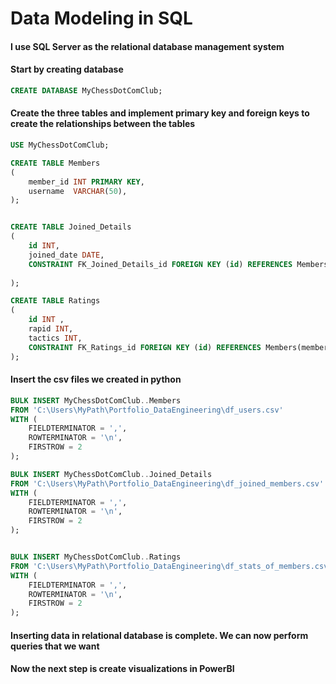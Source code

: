 # Data Modeling in SQL

#### I use SQL Server as the relational database management system
#### Start by creating database

```sql
CREATE DATABASE MyChessDotComClub;
```

#### Create the three tables and implement primary key and foreign keys to create the relationships between the tables
```sql
USE MyChessDotComClub;

CREATE TABLE Members
(
    member_id INT PRIMARY KEY,
    username  VARCHAR(50),
);


CREATE TABLE Joined_Details
(
    id INT,
    joined_date DATE,
    CONSTRAINT FK_Joined_Details_id FOREIGN KEY (id) REFERENCES Members(member_id) ON UPDATE CASCADE ON DELETE CASCADE
    
);

CREATE TABLE Ratings
(
    id INT ,
    rapid INT,
    tactics INT,
    CONSTRAINT FK_Ratings_id FOREIGN KEY (id) REFERENCES Members(member_id) ON UPDATE CASCADE ON DELETE CASCADE
);
```

#### Insert the csv files we created in python
```sql
BULK INSERT MyChessDotComClub..Members
FROM 'C:\Users\MyPath\Portfolio_DataEngineering\df_users.csv'
WITH (
    FIELDTERMINATOR = ',',
    ROWTERMINATOR = '\n',
    FIRSTROW = 2
);

BULK INSERT MyChessDotComClub..Joined_Details
FROM 'C:\Users\MyPath\Portfolio_DataEngineering\df_joined_members.csv'
WITH (
    FIELDTERMINATOR = ',',
    ROWTERMINATOR = '\n',
    FIRSTROW = 2
);


BULK INSERT MyChessDotComClub..Ratings
FROM 'C:\Users\MyPath\Portfolio_DataEngineering\df_stats_of_members.csv'
WITH (
    FIELDTERMINATOR = ',',
    ROWTERMINATOR = '\n',
    FIRSTROW = 2
);
```

#### Inserting data in relational database is complete. We can now perform queries that we want
#### Now the next step is create visualizations in PowerBI
